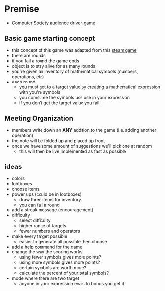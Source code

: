 # Premise
- Computer Society audience driven game
## Basic game starting concept
- this concept of this game was adapted from this [steam game](https://store.steampowered.com/app/3043740/Calculate_It/)
- there are rounds
- if you fail a round the game ends
- object is to stay alive for as many rounds
- you're given an inventory of mathematical symbols (numbers, operations, etc)
- each round
    - you must get to a target value by creating a mathematical expression with you're 
        symbols
    - you comsume the symbols use use in your expression
    - if you don't get the target value you fail
## Meeting Organization
- members write down an **ANY** addition to the game (i.e. adding another operation)
- the note will be folded up and placed up front
- once we have some amount of suggestions we'll pick one at random
    - this will then be live implemented as fast as possible

## ideas
- colors
- lootboxes
- choose items
- power ups (could be in lootboxes)
    - draw three items for inventory
    - you can fail a round
- add a streak message (encouragement)
- difficulty
    - select difficulty
    - higher range of targets
    - fewer numbers and operators
- make every target possible
    - easier to generate all possible then choose
- add a help command for the game
- change the way the scoring works
    - using fewer symbols gives more points?
    - using more symbols gives more points?
    - certain symbols are worth more?
    - calculate the percent of your total symbols?
- mode where there are two target
    - anyone in your expression evals to bonus you get it



